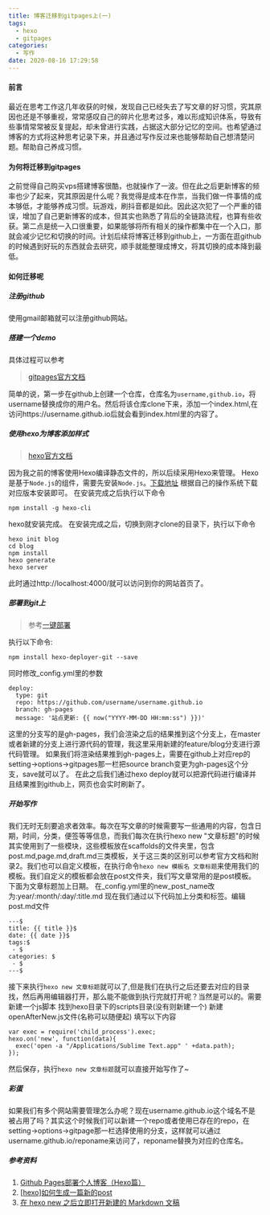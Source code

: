 ```yaml
---
title: 博客迁移到gitpages上(一)
tags:
  - hexo
  - gitpages
categories:
  - 写作
date: 2020-08-16 17:29:58
---
```

#### 前言

最近在思考工作这几年收获的时候，发现自己已经失去了写文章的好习惯，究其原因也还是不够重视，常常感叹自己的碎片化思考过多，难以形成知识体系，导致有些事情常常被反复提起，却未曾进行实践，占据这大部分记忆的空间。也希望通过博客的方式将这种思考记录下来，并且通过写作反过来也能够帮助自己想清楚问题。帮助自己养成习惯。

#### 为何将迁移到gitpages

之前觉得自己购买vps搭建博客很酷，也就操作了一波。但在此之后更新博客的频率也少了起来，究其原因是什么呢？我觉得是成本在作祟，当我们做一件事情的成本够低，才能够养成习惯。玩游戏，刷抖音都是如此。因此这次犯了一个严重的错误，增加了自己更新博客的成本，但其实也熟悉了背后的全链路流程，也算有些收获。第二点是统一入口很重要，如果能够将所有相关的操作都集中在一个入口，那就会减少记忆和切换的时间。计划后续将博客迁移到github上，一方面在逛github的时候遇到好玩的东西就会去研究，顺手就能整理成博文，将其切换的成本降到最低。

#### 如何迁移呢

##### 注册github

使用gmail邮箱就可以注册github网站。

##### 搭建一个demo
具体过程可以参考

>[gitpages官方文档](https://pages.github.com/)

简单的说，第一步在github上创建一个仓库，仓库名为`username,github.io`，将username替换成你的用户名。然后将该仓库clone下来，添加一个index.html,在访问https://username.github.io后就会看到index.html里的内容了。

##### 使用hexo为博客添加样式

>[hexo官方文档](https://hexo.io/zh-cn/)

因为我之前的博客使用Hexo编译静态文件的，所以后续采用Hexo来管理。
Hexo是基于`Node.js`的组件，需要先安装`Node.js`。[下载地址](https://nodejs.org/en/download/) 根据自己的操作系统下载对应版本安装即可。
在安装完成之后执行以下命令
```
npm install -g hexo-cli
```
hexo就安装完成。
在安装完成之后，切换到刚才clone的目录下，执行以下命令
```
hexo init blog
cd blog
npm install
hexo generate
hexo server
```
此时通过http://localhost:4000/就可以访问到你的网站首页了。
##### 部署到git上
> 参考[一键部署](https://hexo.io/zh-cn/docs/one-command-deployment)

执行以下命令:
```
npm install hexo-deployer-git --save
```
同时修改_config.yml里的参数
```
deploy:
  type: git
  repo: https://github.com/username/username.github.io
  branch: gh-pages
  message: '站点更新: {{ now("YYYY-MM-DD HH:mm:ss") }})'
```
这里的分支写的是gh-pages，我们会渲染之后的结果推到这个分支上，在master或者新建的分支上进行源代码的管理，我这里采用新建的feature/blog分支进行源代码管理。
如果我们将渲染结果推到gh-pages上，需要在github上对应rep的setting->options->gitpages那一栏把source branch变更为gh-pages这个分支，save就可以了。
在此之后我们通过hexo deploy就可以把源代码进行编译并且结果推到github上，网页也会实时刷新了。

##### 开始写作
我们无时无刻要追求者效率。每次在写文章的时候需要写一些通用的内容，包含日期，时间，分类，便签等等信息，而我们每次在执行hexo new "文章标题"的时候其实使用到了一些模块，这些模板放在scaffolds的文件夹里，包含post.md,page.md,draft.md三类模板，关于这三类的区别可以参考官方文档和附录2。我们也可以自定义模板，在执行命令`hexo new 模板名 文章标题`来使用我们的模板。我们自定义的模板都会放在post文件夹，我们写文章常用的是post模板。
下面为文章标题加上日期。
在_config.yml里的new_post_name改为:year/:month/:day/:title.md
现在我们通过以下代码加上分类和标签。编辑post.md文件
```
---$
title: {{ title }}$
date: {{ date }}$
tags:$
 - $
categories: $
 - $
---$
```
接下来执行`hexo new 文章标题`就可以了,但是我们在执行之后还要去对应的目录找，然后再用编辑器打开，那么能不能做到执行完就打开呢？当然是可以的。需要新建一个js脚本
找到hexo目录下的scripts目录(没有则新建一个)
新建openAfterNew.js文件(名称可以随便起)
填写以下内容
```
var exec = require('child_process').exec;
hexo.on('new', function(data){
  exec('open -a "/Applications/Sublime Text.app" ' +data.path);
});
```
然后保存，执行`hexo new 文章标题`就可以直接开始写作了~

##### 彩蛋

如果我们有多个网站需要管理怎么办呢？现在username.github.io这个域名不是被占用了吗？其实这个时候我们可以新建一个repo或者使用已存在的repo，在setting->options->gitpage那一栏选择使用的分支，这样就可以通过username.github.io/reponame来访问了，reponame替换为对应的仓库名。

##### 参考资料
1. [Github Pages部署个人博客（Hexo篇）](https://juejin.im/post/6844903590369181703)
2. [[hexo]如何生成一篇新的post](https://oakland.github.io/2016/05/02/hexo-%E5%A6%82%E4%BD%95%E7%94%9F%E6%88%90%E4%B8%80%E7%AF%87%E6%96%B0%E7%9A%84post/)
3. [在 hexo new 之后立即打开新建的 Markdown 文稿](https://liam.page/2015/05/01/open-editor-after-hexo-new-immediately/)